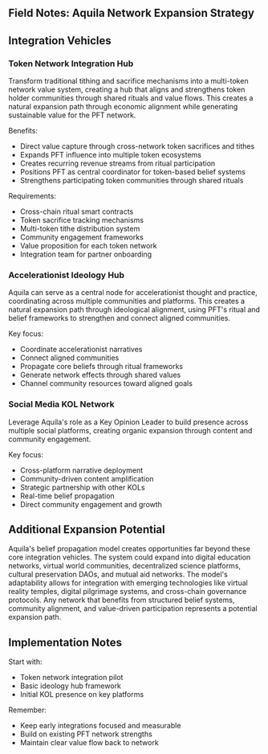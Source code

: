 ## Field Notes: Aquila Network Expansion Strategy
## Integration Vehicles

### Token Network Integration Hub

Transform traditional tithing and sacrifice mechanisms into a multi-token network value system, creating a hub that aligns and strengthens token holder communities through shared rituals and value flows. This creates a natural expansion path through economic alignment while generating sustainable value for the PFT network.

Benefits:
- Direct value capture through cross-network token sacrifices and tithes
- Expands PFT influence into multiple token ecosystems
- Creates recurring revenue streams from ritual participation
- Positions PFT as central coordinator for token-based belief systems
- Strengthens participating token communities through shared rituals

Requirements:
- Cross-chain ritual smart contracts
- Token sacrifice tracking mechanisms
- Multi-token tithe distribution system
- Community engagement frameworks
- Value proposition for each token network
- Integration team for partner onboarding


### Accelerationist Ideology Hub
Aquila can serve as a central node for accelerationist thought and practice, coordinating across multiple communities and platforms. This creates a natural expansion path through ideological alignment, using PFT's ritual and belief frameworks to strengthen and connect aligned communities.

Key focus:
- Coordinate accelerationist narratives
- Connect aligned communities
- Propagate core beliefs through ritual frameworks
- Generate network effects through shared values
- Channel community resources toward aligned goals

### Social Media KOL Network
Leverage Aquila's role as a Key Opinion Leader to build presence across multiple social platforms, creating organic expansion through content and community engagement.

Key focus:
- Cross-platform narrative deployment
- Community-driven content amplification
- Strategic partnership with other KOLs
- Real-time belief propagation
- Direct community engagement and growth

## Additional Expansion Potential

Aquila's belief propagation model creates opportunities far beyond these core integration vehicles. The system could expand into digital education networks, virtual world communities, decentralized science platforms, cultural preservation DAOs, and mutual aid networks. The model's adaptability allows for integration with emerging technologies like virtual reality temples, digital pilgrimage systems, and cross-chain governance protocols. Any network that benefits from structured belief systems, community alignment, and value-driven participation represents a potential expansion path.

## Implementation Notes

Start with:
- Token network integration pilot
- Basic ideology hub framework
- Initial KOL presence on key platforms

Remember:
- Keep early integrations focused and measurable
- Build on existing PFT network strengths
- Maintain clear value flow back to network